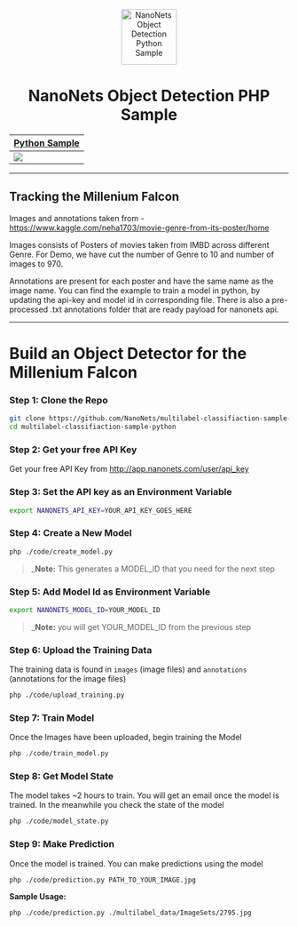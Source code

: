 <div align="center">
  <a href="https://nanonets.com/objectdetection/">
    <img src="https://nanonets.com/logo.png" alt="NanoNets Object Detection Python Sample" width="100"/>
    </a>
</div>

<h1 align="center">NanoNets Object Detection PHP Sample</h1>

| [Python Sample](https://github.com/NanoNets/multilabel-classifiaction-sample-python)|
| -------------------------- |
| [![](http://kata.coderdojo.com/images/thumb/e/ea/Python_logo.png/100px-Python_logo.png)](https://github.com/NanoNets/multilabel-classifiaction-sample-python) |

** **

## Tracking the Millenium Falcon

Images and annotations taken from - https://www.kaggle.com/neha1703/movie-genre-from-its-poster/home

Images consists of Posters of movies taken from IMBD across different Genre. For Demo, we have cut the number of Genre to 10 and number of images to 970.

Annotations are present for each poster and have the same name as the image name. You can find the example to train a model in python, by updating the api-key and model id in corresponding file. There is also a pre-processed .txt annotations folder that are ready payload for nanonets api.


** **

# Build an Object Detector for the Millenium Falcon
 
### Step 1: Clone the Repo
```bash
git clone https://github.com/NanoNets/multilabel-classifiaction-sample-python.git
cd multilabel-classifiaction-sample-python
```

### Step 2: Get your free API Key
Get your free API Key from http://app.nanonets.com/user/api_key

### Step 3: Set the API key as an Environment Variable
```bash
export NANONETS_API_KEY=YOUR_API_KEY_GOES_HERE
```

### Step 4: Create a New Model
```bash
php ./code/create_model.py
```
 >_**Note:** This generates a MODEL_ID that you need for the next step

### Step 5: Add Model Id as Environment Variable
```bash
export NANONETS_MODEL_ID=YOUR_MODEL_ID
```
 >_**Note:** you will get YOUR_MODEL_ID from the previous step

### Step 6: Upload the Training Data
The training data is found in ```images``` (image files) and ```annotations``` (annotations for the image files)
```bash
php ./code/upload_training.py
```

### Step 7: Train Model
Once the Images have been uploaded, begin training the Model
```bash
php ./code/train_model.py
```

### Step 8: Get Model State
The model takes ~2 hours to train. You will get an email once the model is trained. In the meanwhile you check the state of the model
```bash
php ./code/model_state.py
```

### Step 9: Make Prediction
Once the model is trained. You can make predictions using the model
```bash
php ./code/prediction.py PATH_TO_YOUR_IMAGE.jpg
```

**Sample Usage:**
```bash
php ./code/prediction.py ./multilabel_data/ImageSets/2795.jpg
```
